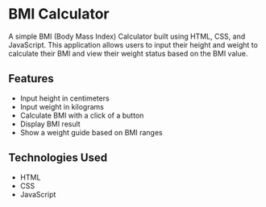 # BMI Calculator

A simple BMI (Body Mass Index) Calculator built using HTML, CSS, and JavaScript. This application allows users to input their height and weight to calculate their BMI and view their weight status based on the BMI value.

## Features

- Input height in centimeters
- Input weight in kilograms
- Calculate BMI with a click of a button
- Display BMI result
- Show a weight guide based on BMI ranges

## Technologies Used

- HTML
- CSS
- JavaScript
